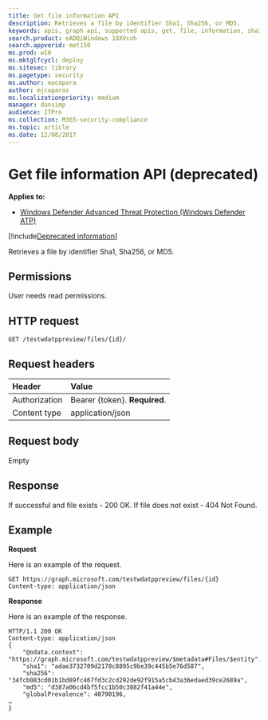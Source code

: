 ```yaml
---
title: Get file information API
description: Retrieves a file by identifier Sha1, Sha256, or MD5.
keywords: apis, graph api, supported apis, get, file, information, sha1, sha256, md5
search.product: eADQiWindows 10XVcnh
search.appverid: met150
ms.prod: w10
ms.mktglfcycl: deploy
ms.sitesec: library
ms.pagetype: security
ms.author: macapara
author: mjcaparas
ms.localizationpriority: medium
manager: dansimp
audience: ITPro
ms.collection: M365-security-compliance 
ms.topic: article
ms.date: 12/08/2017
---
```


# Get file information API (deprecated)

**Applies to:**

- [Windows Defender Advanced Threat Protection (Windows Defender ATP)](https://wincom.blob.core.windows.net/documents/Windows10_Commercial_Comparison.pdf)

[!include[Deprecated information](deprecate.md)]


Retrieves a file by identifier Sha1, Sha256, or MD5.

## Permissions
User needs read permissions.

## HTTP request
```
GET /testwdatppreview/files/{id}/
```

## Request headers

Header | Value 
:---|:---
Authorization | Bearer {token}. **Required**.
Content type | application/json


## Request body
Empty

## Response
If successful and file exists - 200 OK.
If file does not exist - 404 Not Found.


## Example

**Request**

Here is an example of the request.

```
GET https://graph.microsoft.com/testwdatppreview/files/{id}
Content-type: application/json
```

**Response**

Here is an example of the response.


```
HTTP/1.1 200 OK
Content-type: application/json
{
    "@odata.context": "https://graph.microsoft.com/testwdatppreview/$metadata#Files/$entity",
    "sha1": "adae3732709d2178c8895c9be39c445b5e76d587",
    "sha256": "34fcb083cd01b1bd89fc467fd3c2cd292de92f915a5cb43a36edaed39ce2689a",
    "md5": "d387a06cd4bf5fcc1b50c3882f41a44e",
    "globalPrevalence": 40790196,
…
}
```
